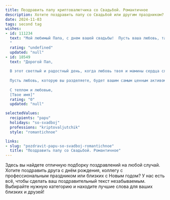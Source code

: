```yaml
---
title: Поздравить папу криптовалютчика со Свадьбой. Романтичное
description: Хотите поздравить папу со Свадьбой или другим праздником? Наш ИИ создаст незабываемое поздравление, а вы обязательно выделитесь среди других.  
date: 2024-11-03
tags: second tag
wishes:
- id: 111234
  text: "Мой любимый Папа, с днем вашей свадьбы!  Пусть ваша любовь, такая же крепкая и надежная, как лучшие криптовалюты,  процветает с каждым годом,  принося только радость и счастье.  Я желаю вам бесконечного моря нежности,  взаимного понимания и долгих лет счастливой жизни вместе.  Пусть ваш союз будет таким же ценным и бесценным, как редкий цифровой актив!  Счастья вам, мои дорогие!
  "
  rating: "undefined"
  updated: "null"
- id: 18549
  text: "Дорогой Пап,
  
  В этот светлый и радостный день, когда любовь твоя и мамины сердца сливаются в одном празднике, хочу поздравить тебя с великим событием – твоей свадьбой! Как криптовалютчик, ты знаешь цену стабильности и роста, и сегодня ты даришь эти ценности самому дорогому человеку в своей жизни. Пусть ваш союз будет таким же надежным и успешным, как самые дорогие монеты на рынке.
  
  Пусть любовь, которую вы разделяете, будет вашим самым ценным активом, который с годами только растет в цене. Поздравляю вас с этим романтичным союзом и желаю, чтобы каждый день, проведенный вместе, приносил вам радость и новые открытия, как в мире криптовалют, так и в мире любви.
  
  С теплом и любовью,
  [Твое имя]"
  rating: "0"
  updated: "null"

selectedValues:
  recipients: "papu"
  holidays: "so-svadboj"
  professions: "kriptovaljutchik"
  style: "romantichnoe"

links:
- slug: "pozdravit-papu-so-svadboj-romantichnoe"
  title: "Поздравить папу со Свадьбой. Романтичное"
---
```


Здесь вы найдете отличную подборку поздравлений на любой случай. 
Хотите поздравить друга с днём рождения, коллегу с профессиональным праздником или близких с Новым годом? У нас есть всё, чтобы сделать ваш поздравительный текст незабываемым. Выбирайте нужную категорию и находите лучшие слова для ваших близких и друзей!

